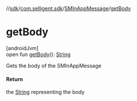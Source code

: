 //[sdk](../../../index.md)/[com.selligent.sdk](../index.md)/[SMInAppMessage](index.md)/[getBody](get-body.md)

# getBody

[androidJvm]\
open fun [getBody](get-body.md)(): [String](https://developer.android.com/reference/kotlin/java/lang/String.html)

Gets the body of the SMInAppMessage

#### Return

the [String](https://developer.android.com/reference/kotlin/java/lang/String.html) representing the body
